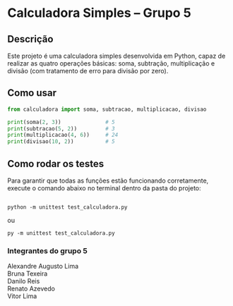 # Calculadora Simples – Grupo 5

## Descrição

Este projeto é uma calculadora simples desenvolvida em Python, capaz de realizar as quatro operações básicas: soma, subtração, multiplicação e divisão (com tratamento de erro para divisão por zero).

## Como usar

```python
from calculadora import soma, subtracao, multiplicacao, divisao

print(soma(2, 3))              # 5
print(subtracao(5, 2))         # 3
print(multiplicacao(4, 6))     # 24
print(divisao(10, 2))          # 5
```
## Como rodar os testes

Para garantir que todas as funções estão funcionando corretamente, execute o comando abaixo no terminal dentro da pasta do projeto:

```

python -m unittest test_calculadora.py
```
ou
```
py -m unittest test_calculadora.py
```
### Integrantes do grupo 5

Alexandre Augusto Lima  
Bruna Texeira  
Danilo Reis  
Renato Azevedo  
Vitor Lima
